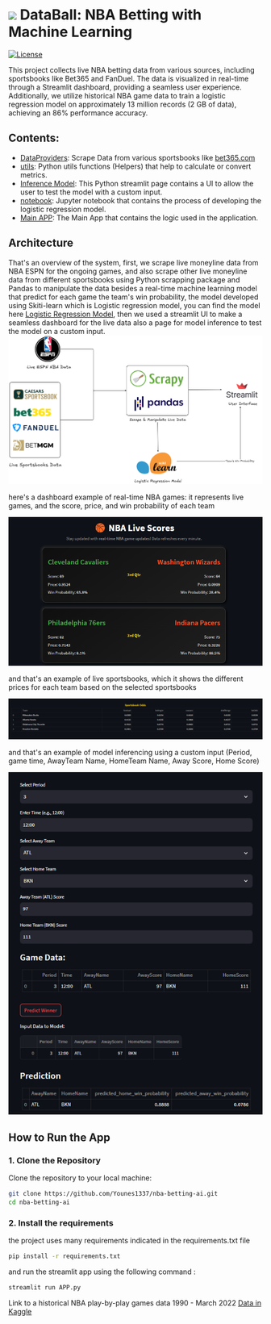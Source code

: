 # <img src="favicon.ico" width="48"> DataBall: NBA Betting with Machine Learning

[![License](https://img.shields.io/github/license/klane/databall.svg?label=License)](LICENSE)

This project collects live NBA betting data from various sources, including sportsbooks like Bet365 and FanDuel. The data is visualized in real-time through a Streamlit dashboard, providing a seamless user experience. Additionally, we utilize historical NBA game data to train a logistic regression model on approximately 13 million records (2 GB of data), achieving an 86% performance accuracy.

## Contents:

- [DataProviders](https://github.com/Younes1337/nba-betting-ai/blob/main/utils/DataProviders.py): Scrape Data from various sportsbooks like [bet365.com](https://www.bet365.com/#/HO/)
- [utils](https://github.com/Younes1337/nba-betting-ai/blob/main/utils/utils.py): Python utils functions (Helpers) that help to calculate or convert metrics.
- [Inference Model](https://github.com/Younes1337/nba-betting-ai/blob/main/pages/inference_model.py): This Python streamlit page contains a UI to allow the user to test the model with a custom input.
- [notebook](https://github.com/Younes1337/nba-betting-ai/blob/main/Model/NBA%20Model.ipynb): Jupyter notebook that contains the process of developing the logistic regression model.
- [Main APP](https://github.com/Younes1337/nba-betting-ai/blob/main/APP.py): The Main App that contains the logic used in the application.

## Architecture
That's an overview of the system, first, we scrape live moneyline data from NBA ESPN for the ongoing games, and also scrape other live moneyline data from different sportsbooks using Python scrapping package and Pandas to manipulate the data besides a real-time machine learning model that predict for each game the team's win probability, the model developed using Skiti-learn which is Logistic regression model, you can find the model here [Logistic Regression Model](https://github.com/Younes1337/nba-betting-ai/blob/main/Model/multi_output_model.pkl), then we used a streamlit UI to make a seamless dashboard for the live data also a page for model inference to test the model on a custom input.
<img src="Arch.png"> 

here's a dashboard example of real-time NBA games: it represents live games, and the score, price, and win probability of each team

<p align="center">
  <img src="real-time-nba-game.png" alt="NBA Game">
</p>
and that's an example of live sportsbooks, which it shows the different prices for each team based on the selected sportsbooks

<p align="center">
  <img src="sportsbooks-nba.png" alt="NBA Game">
</p>

and that's an example of model inferencing using a custom input (Period, game time, AwayTeam Name, HomeTeam Name, Away Score, Home Score)

<p align="center">
  <img src="inference-model.png" alt="NBA Game">
</p>

## How to Run the App

### 1. Clone the Repository
Clone the repository to your local machine:
```bash
git clone https://github.com/Younes1337/nba-betting-ai.git
cd nba-betting-ai
```
### 2. Install the requirements
the project uses many requirements indicated in the requirements.txt file 
```bash
pip install -r requirements.txt
```
and run the streamlit app using the following command : 
```bash
streamlit run APP.py
```

Link to a historical NBA play-by-play games data 1990 - March 2022 [Data in Kaggle](https://www.kaggle.com/datasets/xocelyk/nba-pbp)
